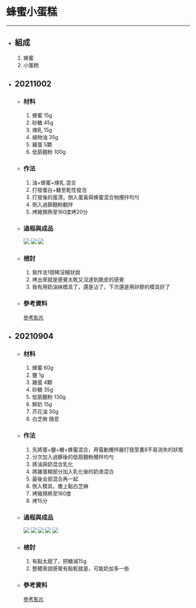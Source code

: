 # 蜂蜜小蛋糕
---
+ ## 組成
  1. 蜂蜜
  2. 小蛋糕


+ ## 20211002
  + ### 材料
    1. 蜂蜜 15g
    2. 砂糖 45g
    3. 煉乳 15g
    4. 植物油 35g
    5. 雞蛋 5顆
    6. 低筋麵粉 100g
  
  + ### 作法
    1. 油+蜂蜜+煉乳 混合
    2. 打發蛋白+糖至乾性發泡
    3. 打發後的蛋清，倒入蛋黃與蜂蜜混合物攪拌均勻
    4. 倒入過篩麵粉翻拌
    5. 烤箱預熱至160度烤20分
  
  + ### 過程與成品
    ![](../../Image/20211002_1.jpg)
    ![](../../Image/20211002_2.jpg)
    ![](../../Image/20211002_3.jpg)
  
  + ### 檢討
    1. 我作法1很稀沒糊狀說
    2. 烤出來就是感覺太乾又沒達到脆皮的感覺
    3. 我有用奶油抹模具了，還是沾了，下次還是用矽膠的模具好了
  
  + ### 參考資料
    [參考影片](https://youtu.be/nuS1fyW8QCg)


+ ## 20210904
  + ### 材料
    1. 蜂蜜 60g
    2. 鹽   1g
    3. 雞蛋 4顆
    4. 砂糖 35g
    5. 低筋麵粉 130g
    6. 鮮奶 15g
    7. 芥花油   30g
    8. 白芝麻   隨意
  
  + ### 作法
    1. 先將蛋+鹽+糖+蜂蜜混合，用電動攪拌器打發至畫8不易消失的狀態
    2. 分次加入過篩後的低筋麵粉攪拌均勻
    3. 將油與奶混合乳化
    4. 將雞蛋糊部分加入乳化後的奶液混合
    5. 最後全部混合再一起
    6. 倒入模具，撒上點白芝麻
    7. 烤箱預熱至180度
    8. 烤15分
  
  + ### 過程與成品
    ![](../../Image/20210904_1.jpg)
    ![](../../Image/20210904_2.jpg)
    ![](../../Image/20210904_3.jpg)
    ![](../../Image/20210904_4.jpg)
    ![](../../Image/20210904_5.jpg)
  
  + ### 檢討
    1. 有點太甜了，把糖減15g
    2. 整體來說感覺有點乾就是，可能奶加多一些
  
  + ### 參考資料
    [參考影片](https://youtu.be/cTadsjCXU4k?list=PLX68FYjdqHLGUFDO_HvesmzMgCDJIkgMs)